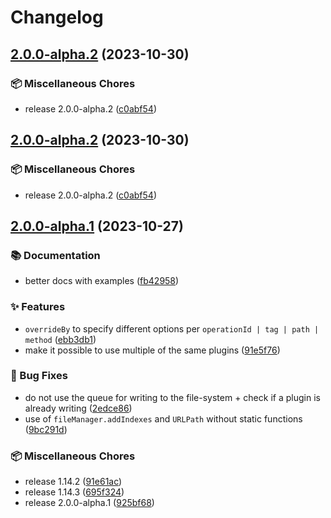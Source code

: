 # Changelog

## [2.0.0-alpha.2](https://github.com/kubb-project/kubb/compare/@kubb/swagger-client-v2.0.0-alpha.2...@kubb/swagger-client-v2.0.0-alpha.2) (2023-10-30)


### 📦 Miscellaneous Chores

* release 2.0.0-alpha.2 ([c0abf54](https://github.com/kubb-project/kubb/commit/c0abf54220849007e354f594267cd69086c38b07))

## [2.0.0-alpha.2](https://github.com/kubb-project/kubb/compare/@kubb/swagger-client-v2.0.0-alpha.1...@kubb/swagger-client-v2.0.0-alpha.2) (2023-10-30)


### 📦 Miscellaneous Chores

* release 2.0.0-alpha.2 ([c0abf54](https://github.com/kubb-project/kubb/commit/c0abf54220849007e354f594267cd69086c38b07))

## [2.0.0-alpha.1](https://github.com/kubb-project/kubb/compare/@kubb/swagger-client-v1.14.5...@kubb/swagger-client-v2.0.0-alpha.1) (2023-10-27)


### 📚 Documentation

* better docs with examples ([fb42958](https://github.com/kubb-project/kubb/commit/fb429588f213a0ec7973fd64aa24eea17529747a))


### ✨ Features

* `overrideBy` to specify different options per `operationId | tag | path | method` ([ebb3db1](https://github.com/kubb-project/kubb/commit/ebb3db14c3796ea5211a49ccded5544ee54ad66c))
* make it possible to use multiple of the same plugins ([91e5f76](https://github.com/kubb-project/kubb/commit/91e5f76ecd70d82be1d2855046a9cc97fcf9d7e9))


### 🐞 Bug Fixes

* do not use the queue for writing to the file-system + check if a plugin is already writing ([2edce86](https://github.com/kubb-project/kubb/commit/2edce86e27787a809b0473426e3054ad3bb9aab5))
* use of `fileManager.addIndexes` and `URLPath` without static functions ([9bc291d](https://github.com/kubb-project/kubb/commit/9bc291d5b9126b1d3f26803e6a1c54a3b008f634))


### 📦 Miscellaneous Chores

* release 1.14.2 ([91e61ac](https://github.com/kubb-project/kubb/commit/91e61acde1c3824c40f291e1142363eaa95fb1cf))
* release 1.14.3 ([695f324](https://github.com/kubb-project/kubb/commit/695f3242d61ac13f4284f3bdf529a3bc0e353244))
* release 2.0.0-alpha.1 ([925bf68](https://github.com/kubb-project/kubb/commit/925bf686956804aad82ba6480152427aaa6ad4f8))
